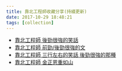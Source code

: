 ```yaml
---
title: 靠北工程師收藏分享(持續更新)
date: 2017-10-29 18:48:21
tags: [collection]
---
```


- [靠北工程師 後勁很強的笑話](https://www.facebook.com/kobeengineer/photos/a.1634720690097535.1073741828.1632027893700148/2004457916457142/?type=3&theater)
- [靠北工程師 前勁/後勁很強的文](https://www.facebook.com/kobeengineer/photos/a.1634720690097535.1073741828.1632027893700148/1973572959545638/?type=3&theater)
- [靠北工程師 三行左右的笑話 後勁很強的那種](https://www.facebook.com/kobeengineer/photos/a.1634720690097535.1073741828.1632027893700148/1969941956575405/?type=3&theater)
- [靠北工程師 金正恩重如山](https://www.facebook.com/kobeengineer/photos/a.1634720690097535.1073741828.1632027893700148/2041374179432182/?type=3&theater)